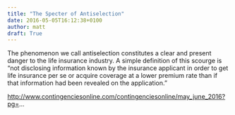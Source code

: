 ```yaml
---
title: "The Specter of Antiselection"
date: 2016-05-05T16:12:38+0100
author: matt
draft: True
---
```

The phenomenon we call antiselection constitutes a clear and present danger to the life insurance industry. A simple definition of this scourge is “not disclosing information known by the insurance applicant in order to get life insurance per se or acquire coverage at a lower premium rate than if that information had been revealed on the application.”

http://www.contingenciesonline.com/contingenciesonline/may_june_2016?pg=...
